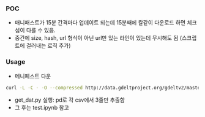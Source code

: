 ### POC
- 매니패스트가 15분 간격마다 업데이트 되는데 15분째에 칼같이 다운로드 하면 체크섬이 다를 수 있음.
- 중간에 size, hash, url 형식이 아닌 url만 있는 라인이 있는데 무시해도 됨 (스크립트에 걸러내는 로직 추가)
### Usage
- 메니페스트 다운
```bash
curl -L -C - -O --compressed http://data.gdeltproject.org/gdeltv2/masterfilelist.txt
```
- get_dat.py 실행: pd로 각 csv에서 3줄만 추출함
- 그 후는 test.ipynb 참고